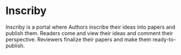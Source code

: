 # Inscriby
Inscriby is a portal where Authors inscribe their ideas into papers and publish them. Readers come and view their ideas and comment their perspective. Reviewers finalize their papers and make them ready-to-publish.
